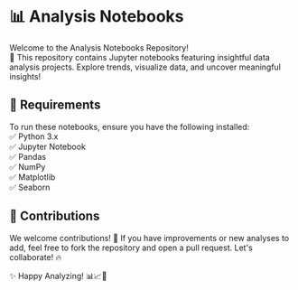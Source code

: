 # 📊 Analysis Notebooks
Welcome to the Analysis Notebooks Repository!  
🚀 This repository contains Jupyter notebooks featuring insightful data analysis projects. Explore trends, visualize data, and uncover meaningful insights!

## 🔧 Requirements
To run these notebooks, ensure you have the following installed:  
✅ Python 3.x  
✅ Jupyter Notebook  
✅ Pandas  
✅ NumPy   
✅ Matplotlib  
✅ Seaborn  

## 🤝 Contributions
We welcome contributions! 🎉 If you have improvements or new analyses to add, feel free to fork the repository and open a pull request. Let's collaborate! 🔥

✨ Happy Analyzing! 📊📈🚀
